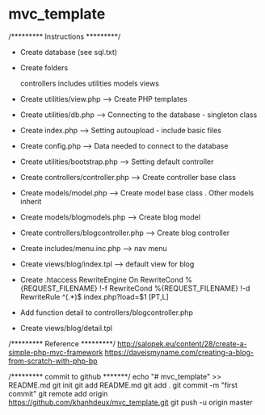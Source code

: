 # mvc_template

/********* Instructions *********/
- Create database (see sql.txt)
- Create folders

    controllers
    includes
    utilities
    models
    views

- Create utilities/view.php --> Create PHP templates
- Create utilities/db.php --> Connecting to the database - singleton class
- Create index.php --> Setting autoupload - include basic files
- Create config.php --> Data needed to connect to the database
- Create utilities/bootstrap.php --> Setting default controller
- Create controllers/controller.php --> Create controller base class
- Create models/model.php --> Create model base class . Other models inherit
- Create models/blogmodels.php --> Create blog model
- Create controllers/blogcontroller.php --> Create blog controller
- Create includes/menu.inc.php --> nav menu
- Create views/blog/index.tpl --> default view for blog
- Create .htaccess 
RewriteEngine On
RewriteCond %{REQUEST_FILENAME} !-f
RewriteCond %{REQUEST_FILENAME} !-d
RewriteRule ^(.*)$ index.php?load=$1 [PT,L]
- Add function detail to controllers/blogcontroller.php
- Create views/blog/detail.tpl

/********* Reference *********/
http://salopek.eu/content/28/create-a-simple-php-mvc-framework
https://daveismyname.com/creating-a-blog-from-scratch-with-php-bp

/********* commit to github *******/
echo "# mvc_template" >> README.md
git init
git add README.md 
git add .
git commit -m "first commit"
git remote add origin https://github.com/khanhdeux/mvc_template.git
git push -u origin master

